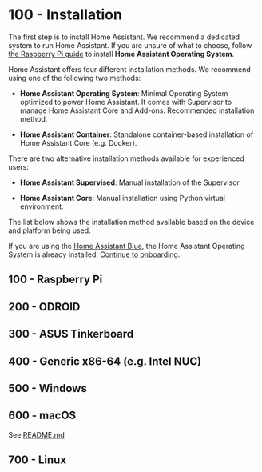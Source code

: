 # 100 - Installation

The first step is to install Home Assistant. We recommend a dedicated system to run Home Assistant. If you are unsure of what to choose, follow [the Raspberry Pi guide](https://www.home-assistant.io/installation/raspberrypi) to install **Home Assistant Operating System**.

Home Assistant offers four different installation methods. We recommend using one of the following two methods:

- **Home Assistant Operating System**: Minimal Operating System optimized to power Home Assistant. It comes with Supervisor to manage Home Assistant Core and Add-ons. Recommended installation method.

- **Home Assistant Container**: Standalone container-based installation of Home Assistant Core (e.g. Docker).

There are two alternative installation methods available for experienced users:

- **Home Assistant Supervised**: Manual installation of the Supervisor.

- **Home Assistant Core**: Manual installation using Python virtual environment.

The list below shows the installation method available based on the device and platform being used.

If you are using the [Home Assistant Blue](https://www.home-assistant.io/blue), the Home Assistant Operating System is already installed. [Continue to onboarding](https://github.com/vanHeemstraSystems/home-assistant/tree/main/300/100/200).


## 100 - Raspberry Pi

## 200 - ODROID

## 300 - ASUS Tinkerboard

## 400 - Generic x86-64 (e.g. Intel NUC)

## 500 - Windows

## 600 - macOS

See [README.md](./600/README.md)

## 700 - Linux
